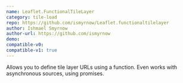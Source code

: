 ```yaml
---
name: Leaflet.FunctionalTileLayer
category: tile-load
repo: https://github.com/ismyrnow/Leaflet.functionaltilelayer
author: Ishmael Smyrnow
author-url: https://github.com/ismyrnow
demo: 
compatible-v0:
compatible-v1: true
---
```


Allows you to define tile layer URLs using a function. Even works with asynchronous sources, using promises.
